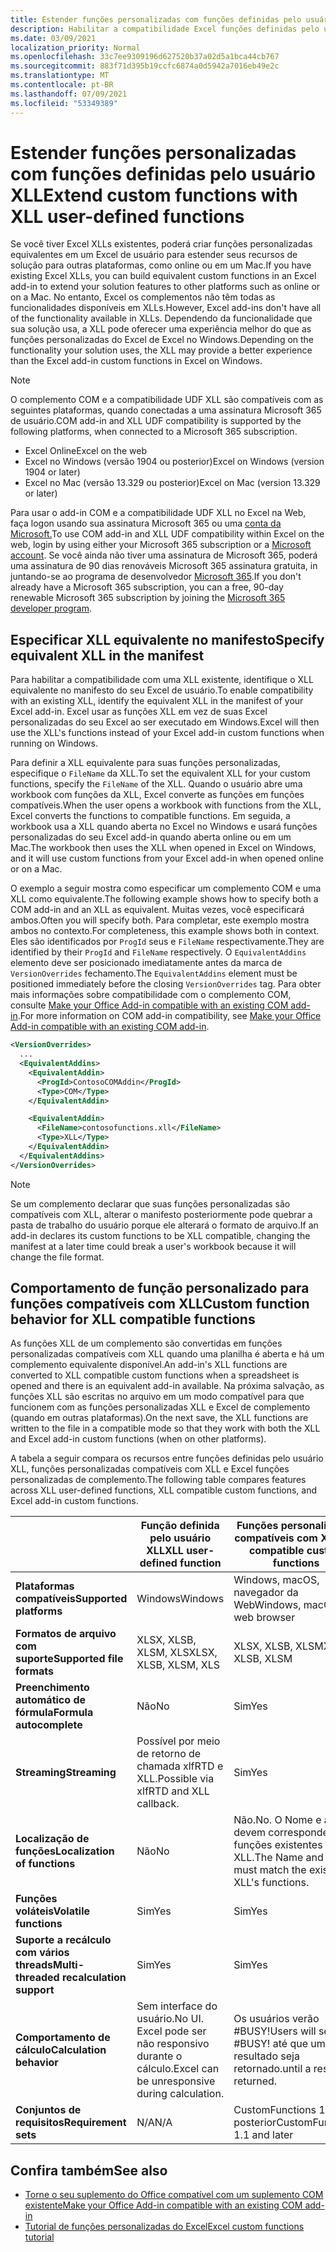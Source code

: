 ```yaml
---
title: Estender funções personalizadas com funções definidas pelo usuário XLL
description: Habilitar a compatibilidade Excel funções definidas pelo usuário XLL que tenham funcionalidade equivalente às suas funções personalizadas
ms.date: 03/09/2021
localization_priority: Normal
ms.openlocfilehash: 33c7ee9309196d627520b37a02d5a1bca44cb767
ms.sourcegitcommit: 883f71d395b19ccfc6874a0d5942a7016eb49e2c
ms.translationtype: MT
ms.contentlocale: pt-BR
ms.lasthandoff: 07/09/2021
ms.locfileid: "53349389"
---
```

# <a name="extend-custom-functions-with-xll-user-defined-functions"></a><span data-ttu-id="417a3-103">Estender funções personalizadas com funções definidas pelo usuário XLL</span><span class="sxs-lookup"><span data-stu-id="417a3-103">Extend custom functions with XLL user-defined functions</span></span>

<span data-ttu-id="417a3-104">Se você tiver Excel XLLs existentes, poderá criar funções personalizadas equivalentes em um Excel de usuário para estender seus recursos de solução para outras plataformas, como online ou em um Mac.</span><span class="sxs-lookup"><span data-stu-id="417a3-104">If you have existing Excel XLLs, you can build equivalent custom functions in an Excel add-in to extend your solution features to other platforms such as online or on a Mac.</span></span> <span data-ttu-id="417a3-105">No entanto, Excel os complementos não têm todas as funcionalidades disponíveis em XLLs.</span><span class="sxs-lookup"><span data-stu-id="417a3-105">However, Excel add-ins don't have all of the functionality available in XLLs.</span></span> <span data-ttu-id="417a3-106">Dependendo da funcionalidade que sua solução usa, a XLL pode oferecer uma experiência melhor do que as funções personalizadas do Excel de Excel no Windows.</span><span class="sxs-lookup"><span data-stu-id="417a3-106">Depending on the functionality your solution uses, the XLL may provide a better experience than the Excel add-in custom functions in Excel on Windows.</span></span>

> [!NOTE]
> <span data-ttu-id="417a3-107">O complemento COM e a compatibilidade UDF XLL são compatíveis com as seguintes plataformas, quando conectadas a uma assinatura Microsoft 365 de usuário.</span><span class="sxs-lookup"><span data-stu-id="417a3-107">COM add-in and XLL UDF compatibility is supported by the following platforms, when connected to a Microsoft 365 subscription.</span></span>
>
> - <span data-ttu-id="417a3-108">Excel Online</span><span class="sxs-lookup"><span data-stu-id="417a3-108">Excel on the web</span></span>
> - <span data-ttu-id="417a3-109">Excel no Windows (versão 1904 ou posterior)</span><span class="sxs-lookup"><span data-stu-id="417a3-109">Excel on Windows (version 1904 or later)</span></span>
> - <span data-ttu-id="417a3-110">Excel no Mac (versão 13.329 ou posterior)</span><span class="sxs-lookup"><span data-stu-id="417a3-110">Excel on Mac (version 13.329 or later)</span></span>
>
> <span data-ttu-id="417a3-111">Para usar o add-in COM e a compatibilidade UDF XLL no Excel na Web, faça logon usando sua assinatura Microsoft 365 ou uma [conta da Microsoft.](https://account.microsoft.com/account)</span><span class="sxs-lookup"><span data-stu-id="417a3-111">To use COM add-in and XLL UDF compatibility within Excel on the web, login by using either your Microsoft 365 subscription or a [Microsoft account](https://account.microsoft.com/account).</span></span> <span data-ttu-id="417a3-112">Se você ainda não tiver uma assinatura de Microsoft 365, poderá uma assinatura de 90 dias renováveis Microsoft 365 assinatura gratuita, in juntando-se ao programa de desenvolvedor [Microsoft 365](https://developer.microsoft.com/office/dev-program).</span><span class="sxs-lookup"><span data-stu-id="417a3-112">If you don't already have a Microsoft 365 subscription, you can a free, 90-day renewable Microsoft 365 subscription by joining the [Microsoft 365 developer program](https://developer.microsoft.com/office/dev-program).</span></span>

## <a name="specify-equivalent-xll-in-the-manifest"></a><span data-ttu-id="417a3-113">Especificar XLL equivalente no manifesto</span><span class="sxs-lookup"><span data-stu-id="417a3-113">Specify equivalent XLL in the manifest</span></span>

<span data-ttu-id="417a3-114">Para habilitar a compatibilidade com uma XLL existente, identifique o XLL equivalente no manifesto do seu Excel de usuário.</span><span class="sxs-lookup"><span data-stu-id="417a3-114">To enable compatibility with an existing XLL, identify the equivalent XLL in the manifest of your Excel add-in.</span></span> <span data-ttu-id="417a3-115">Excel usar as funções XLL em vez de suas Excel personalizadas do seu Excel ao ser executado em Windows.</span><span class="sxs-lookup"><span data-stu-id="417a3-115">Excel will then use the XLL's functions instead of your Excel add-in custom functions when running on Windows.</span></span>

<span data-ttu-id="417a3-116">Para definir a XLL equivalente para suas funções personalizadas, especifique o `FileName` da XLL.</span><span class="sxs-lookup"><span data-stu-id="417a3-116">To set the equivalent XLL for your custom functions, specify the `FileName` of the XLL.</span></span> <span data-ttu-id="417a3-117">Quando o usuário abre uma workbook com funções da XLL, Excel converte as funções em funções compatíveis.</span><span class="sxs-lookup"><span data-stu-id="417a3-117">When the user opens a workbook with functions from the XLL, Excel converts the functions to compatible functions.</span></span> <span data-ttu-id="417a3-118">Em seguida, a workbook usa a XLL quando aberta no Excel no Windows e usará funções personalizadas do seu Excel add-in quando aberta online ou em um Mac.</span><span class="sxs-lookup"><span data-stu-id="417a3-118">The workbook then uses the XLL when opened in Excel on Windows, and it will use custom functions from your Excel add-in when opened online or on a Mac.</span></span>

<span data-ttu-id="417a3-119">O exemplo a seguir mostra como especificar um complemento COM e uma XLL como equivalente.</span><span class="sxs-lookup"><span data-stu-id="417a3-119">The following example shows how to specify both a COM add-in and an XLL as equivalent.</span></span> <span data-ttu-id="417a3-120">Muitas vezes, você especificará ambos.</span><span class="sxs-lookup"><span data-stu-id="417a3-120">Often you will specify both.</span></span> <span data-ttu-id="417a3-121">Para completar, este exemplo mostra ambos no contexto.</span><span class="sxs-lookup"><span data-stu-id="417a3-121">For completeness, this example shows both in context.</span></span> <span data-ttu-id="417a3-122">Eles são identificados por `ProgId` seus e `FileName` respectivamente.</span><span class="sxs-lookup"><span data-stu-id="417a3-122">They are identified by their `ProgId` and `FileName` respectively.</span></span> <span data-ttu-id="417a3-123">O `EquivalentAddins` elemento deve ser posicionado imediatamente antes da marca de `VersionOverrides` fechamento.</span><span class="sxs-lookup"><span data-stu-id="417a3-123">The `EquivalentAddins` element must be positioned immediately before the closing `VersionOverrides` tag.</span></span> <span data-ttu-id="417a3-124">Para obter mais informações sobre compatibilidade com o complemento COM, consulte [Make your Office Add-in compatible with an existing COM add-in](../develop/make-office-add-in-compatible-with-existing-com-add-in.md).</span><span class="sxs-lookup"><span data-stu-id="417a3-124">For more information on COM add-in compatibility, see [Make your Office Add-in compatible with an existing COM add-in](../develop/make-office-add-in-compatible-with-existing-com-add-in.md).</span></span>

```xml
<VersionOverrides>
  ...
  <EquivalentAddins>
    <EquivalentAddin>
      <ProgId>ContosoCOMAddin</ProgId>
      <Type>COM</Type>
    </EquivalentAddin>

    <EquivalentAddin>
      <FileName>contosofunctions.xll</FileName>
      <Type>XLL</Type>
    </EquivalentAddin>
  </EquivalentAddins>
</VersionOverrides>
```

> [!NOTE]
> <span data-ttu-id="417a3-125">Se um complemento declarar que suas funções personalizadas são compatíveis com XLL, alterar o manifesto posteriormente pode quebrar a pasta de trabalho do usuário porque ele alterará o formato de arquivo.</span><span class="sxs-lookup"><span data-stu-id="417a3-125">If an add-in declares its custom functions to be XLL compatible, changing the manifest at a later time could break a user's workbook because it will change the file format.</span></span>

## <a name="custom-function-behavior-for-xll-compatible-functions"></a><span data-ttu-id="417a3-126">Comportamento de função personalizado para funções compatíveis com XLL</span><span class="sxs-lookup"><span data-stu-id="417a3-126">Custom function behavior for XLL compatible functions</span></span>

<span data-ttu-id="417a3-127">As funções XLL de um complemento são convertidas em funções personalizadas compatíveis com XLL quando uma planilha é aberta e há um complemento equivalente disponível.</span><span class="sxs-lookup"><span data-stu-id="417a3-127">An add-in's XLL functions are converted to XLL compatible custom functions when a spreadsheet is opened and there is an equivalent add-in available.</span></span> <span data-ttu-id="417a3-128">Na próxima salvação, as funções XLL são escritas no arquivo em um modo compatível para que funcionem com as funções personalizadas XLL e Excel de complemento (quando em outras plataformas).</span><span class="sxs-lookup"><span data-stu-id="417a3-128">On the next save, the XLL functions are written to the file in a compatible mode so that they work with both the XLL and Excel add-in custom functions (when on other platforms).</span></span>

<span data-ttu-id="417a3-129">A tabela a seguir compara os recursos entre funções definidas pelo usuário XLL, funções personalizadas compatíveis com XLL e Excel funções personalizadas de complemento.</span><span class="sxs-lookup"><span data-stu-id="417a3-129">The following table compares features across XLL user-defined functions, XLL compatible custom functions, and Excel add-in custom functions.</span></span>

|         |<span data-ttu-id="417a3-130">Função definida pelo usuário XLL</span><span class="sxs-lookup"><span data-stu-id="417a3-130">XLL user-defined function</span></span> |<span data-ttu-id="417a3-131">Funções personalizadas compatíveis com XLL</span><span class="sxs-lookup"><span data-stu-id="417a3-131">XLL compatible custom functions</span></span> |<span data-ttu-id="417a3-132">Excel função personalizada do complemento</span><span class="sxs-lookup"><span data-stu-id="417a3-132">Excel add-in custom function</span></span> |
|---------|---------|---------|---------|
| <span data-ttu-id="417a3-133">**Plataformas compatíveis**</span><span class="sxs-lookup"><span data-stu-id="417a3-133">**Supported platforms**</span></span> | <span data-ttu-id="417a3-134">Windows</span><span class="sxs-lookup"><span data-stu-id="417a3-134">Windows</span></span> | <span data-ttu-id="417a3-135">Windows, macOS, navegador da Web</span><span class="sxs-lookup"><span data-stu-id="417a3-135">Windows, macOS, web browser</span></span> | <span data-ttu-id="417a3-136">Windows, macOS, navegador da Web</span><span class="sxs-lookup"><span data-stu-id="417a3-136">Windows, macOS, web browser</span></span> |
| <span data-ttu-id="417a3-137">**Formatos de arquivo com suporte**</span><span class="sxs-lookup"><span data-stu-id="417a3-137">**Supported file formats**</span></span> | <span data-ttu-id="417a3-138">XLSX, XLSB, XLSM, XLS</span><span class="sxs-lookup"><span data-stu-id="417a3-138">XLSX, XLSB, XLSM, XLS</span></span> | <span data-ttu-id="417a3-139">XLSX, XLSB, XLSM</span><span class="sxs-lookup"><span data-stu-id="417a3-139">XLSX, XLSB, XLSM</span></span> | <span data-ttu-id="417a3-140">XLSX, XLSB, XLSM</span><span class="sxs-lookup"><span data-stu-id="417a3-140">XLSX, XLSB, XLSM</span></span> |
| <span data-ttu-id="417a3-141">**Preenchimento automático de fórmula**</span><span class="sxs-lookup"><span data-stu-id="417a3-141">**Formula autocomplete**</span></span> | <span data-ttu-id="417a3-142">Não</span><span class="sxs-lookup"><span data-stu-id="417a3-142">No</span></span> | <span data-ttu-id="417a3-143">Sim</span><span class="sxs-lookup"><span data-stu-id="417a3-143">Yes</span></span> | <span data-ttu-id="417a3-144">Sim</span><span class="sxs-lookup"><span data-stu-id="417a3-144">Yes</span></span> |
| <span data-ttu-id="417a3-145">**Streaming**</span><span class="sxs-lookup"><span data-stu-id="417a3-145">**Streaming**</span></span> | <span data-ttu-id="417a3-146">Possível por meio de retorno de chamada xlfRTD e XLL.</span><span class="sxs-lookup"><span data-stu-id="417a3-146">Possible via xlfRTD and XLL callback.</span></span> | <span data-ttu-id="417a3-147">Sim</span><span class="sxs-lookup"><span data-stu-id="417a3-147">Yes</span></span> | <span data-ttu-id="417a3-148">Sim</span><span class="sxs-lookup"><span data-stu-id="417a3-148">Yes</span></span> |
| <span data-ttu-id="417a3-149">**Localização de funções**</span><span class="sxs-lookup"><span data-stu-id="417a3-149">**Localization of functions**</span></span> | <span data-ttu-id="417a3-150">Não</span><span class="sxs-lookup"><span data-stu-id="417a3-150">No</span></span> | <span data-ttu-id="417a3-151">Não.</span><span class="sxs-lookup"><span data-stu-id="417a3-151">No.</span></span> <span data-ttu-id="417a3-152">O Nome e a ID devem corresponder às funções existentes da XLL.</span><span class="sxs-lookup"><span data-stu-id="417a3-152">The Name and ID must match the existing XLL's functions.</span></span> | <span data-ttu-id="417a3-153">Sim</span><span class="sxs-lookup"><span data-stu-id="417a3-153">Yes</span></span> |
| <span data-ttu-id="417a3-154">**Funções voláteis**</span><span class="sxs-lookup"><span data-stu-id="417a3-154">**Volatile functions**</span></span> | <span data-ttu-id="417a3-155">Sim</span><span class="sxs-lookup"><span data-stu-id="417a3-155">Yes</span></span> | <span data-ttu-id="417a3-156">Sim</span><span class="sxs-lookup"><span data-stu-id="417a3-156">Yes</span></span> | <span data-ttu-id="417a3-157">Sim</span><span class="sxs-lookup"><span data-stu-id="417a3-157">Yes</span></span> |
| <span data-ttu-id="417a3-158">**Suporte a recálculo com vários threads**</span><span class="sxs-lookup"><span data-stu-id="417a3-158">**Multi-threaded recalculation support**</span></span> | <span data-ttu-id="417a3-159">Sim</span><span class="sxs-lookup"><span data-stu-id="417a3-159">Yes</span></span> | <span data-ttu-id="417a3-160">Sim</span><span class="sxs-lookup"><span data-stu-id="417a3-160">Yes</span></span> | <span data-ttu-id="417a3-161">Sim</span><span class="sxs-lookup"><span data-stu-id="417a3-161">Yes</span></span> |
| <span data-ttu-id="417a3-162">**Comportamento de cálculo**</span><span class="sxs-lookup"><span data-stu-id="417a3-162">**Calculation behavior**</span></span> | <span data-ttu-id="417a3-163">Sem interface do usuário.</span><span class="sxs-lookup"><span data-stu-id="417a3-163">No UI.</span></span> <span data-ttu-id="417a3-164">Excel pode ser não responsivo durante o cálculo.</span><span class="sxs-lookup"><span data-stu-id="417a3-164">Excel can be unresponsive during calculation.</span></span> | <span data-ttu-id="417a3-165">Os usuários verão #BUSY!</span><span class="sxs-lookup"><span data-stu-id="417a3-165">Users will see #BUSY!</span></span> <span data-ttu-id="417a3-166">até que um resultado seja retornado.</span><span class="sxs-lookup"><span data-stu-id="417a3-166">until a result is returned.</span></span> | <span data-ttu-id="417a3-167">Os usuários verão #BUSY!</span><span class="sxs-lookup"><span data-stu-id="417a3-167">Users will see #BUSY!</span></span> <span data-ttu-id="417a3-168">até que um resultado seja retornado.</span><span class="sxs-lookup"><span data-stu-id="417a3-168">until a result is returned.</span></span> |
| <span data-ttu-id="417a3-169">**Conjuntos de requisitos**</span><span class="sxs-lookup"><span data-stu-id="417a3-169">**Requirement sets**</span></span> | <span data-ttu-id="417a3-170">N/A</span><span class="sxs-lookup"><span data-stu-id="417a3-170">N/A</span></span> | <span data-ttu-id="417a3-171">CustomFunctions 1.1 e posterior</span><span class="sxs-lookup"><span data-stu-id="417a3-171">CustomFunctions 1.1 and later</span></span> | <span data-ttu-id="417a3-172">CustomFunctions 1.1 e posterior</span><span class="sxs-lookup"><span data-stu-id="417a3-172">CustomFunctions 1.1 and later</span></span> |

## <a name="see-also"></a><span data-ttu-id="417a3-173">Confira também</span><span class="sxs-lookup"><span data-stu-id="417a3-173">See also</span></span>

- [<span data-ttu-id="417a3-174">Torne o seu suplemento do Office compatível com um suplemento COM existente</span><span class="sxs-lookup"><span data-stu-id="417a3-174">Make your Office Add-in compatible with an existing COM add-in</span></span>](../develop/make-office-add-in-compatible-with-existing-com-add-in.md)
- [<span data-ttu-id="417a3-175">Tutorial de funções personalizadas do Excel</span><span class="sxs-lookup"><span data-stu-id="417a3-175">Excel custom functions tutorial</span></span>](../tutorials/excel-tutorial-create-custom-functions.md)
